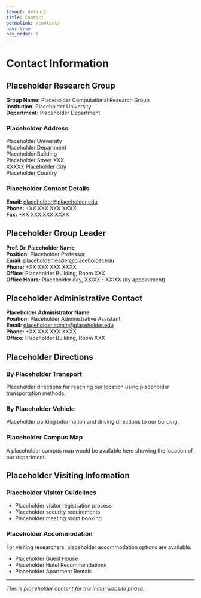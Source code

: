 ```yaml
---
layout: default
title: Contact
permalink: /contact/
nav: true
nav_order: 6
---
```


# Contact Information

## Placeholder Research Group

**Group Name:** Placeholder Computational Research Group  
**Institution:** Placeholder University  
**Department:** Placeholder Department  

### Placeholder Address

Placeholder University  
Placeholder Department  
Placeholder Building  
Placeholder Street XXX  
XXXXX Placeholder City  
Placeholder Country  

### Placeholder Contact Details

**Email:** placeholder@placeholder.edu  
**Phone:** +XX XXX XXX XXXX  
**Fax:** +XX XXX XXX XXXX  

## Placeholder Group Leader

**Prof. Dr. Placeholder Name**  
**Position:** Placeholder Professor  
**Email:** placeholder.leader@placeholder.edu  
**Phone:** +XX XXX XXX XXXX  
**Office:** Placeholder Building, Room XXX  
**Office Hours:** Placeholder day, XX:XX - XX:XX (by appointment)  

## Placeholder Administrative Contact

**Placeholder Administrator Name**  
**Position:** Placeholder Administrative Assistant  
**Email:** placeholder.admin@placeholder.edu  
**Phone:** +XX XXX XXX XXXX  
**Office:** Placeholder Building, Room XXX  

## Placeholder Directions

### By Placeholder Transport

Placeholder directions for reaching our location using placeholder transportation methods.

### By Placeholder Vehicle

Placeholder parking information and driving directions to our building.

### Placeholder Campus Map

A placeholder campus map would be available here showing the location of our department.

## Placeholder Visiting Information

### Placeholder Visitor Guidelines

- Placeholder visitor registration process
- Placeholder security requirements
- Placeholder meeting room booking

### Placeholder Accommodation

For visiting researchers, placeholder accommodation options are available:
- Placeholder Guest House
- Placeholder Hotel Recommendations
- Placeholder Apartment Rentals

---

*This is placeholder content for the initial website phase.* 
